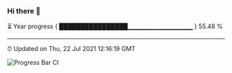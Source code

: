 ### Hi there 👋

⏳ Year progress { ████████████████▁▁▁▁▁▁▁▁▁▁▁▁▁▁ } 55.48 %

---

⏰ Updated on Thu, 22 Jul 2021 12:16:19 GMT

![Progress Bar CI](https://github.com/liununu/liununu/workflows/Progress%20Bar%20CI/badge.svg)
